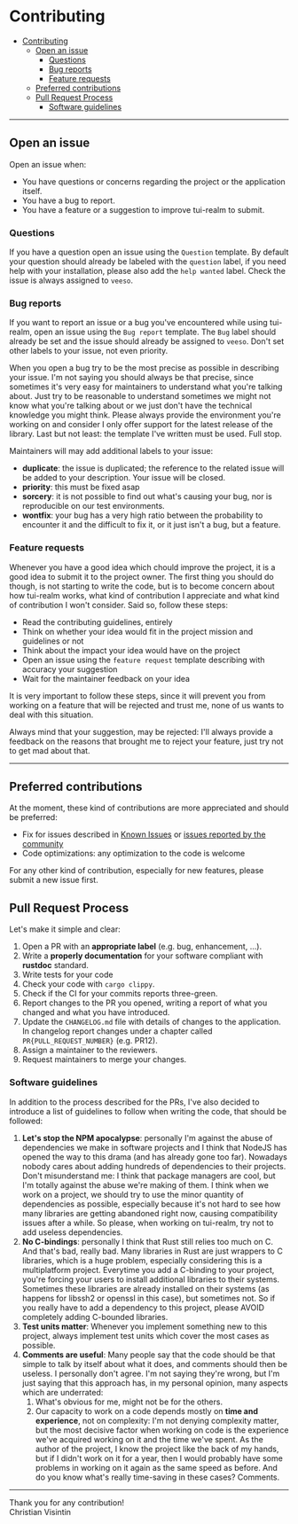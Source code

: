 # Contributing

- [Contributing](#contributing)
  - [Open an issue](#open-an-issue)
    - [Questions](#questions)
    - [Bug reports](#bug-reports)
    - [Feature requests](#feature-requests)
  - [Preferred contributions](#preferred-contributions)
  - [Pull Request Process](#pull-request-process)
    - [Software guidelines](#software-guidelines)

---

## Open an issue

Open an issue when:

- You have questions or concerns regarding the project or the application itself.
- You have a bug to report.
- You have a feature or a suggestion to improve tui-realm to submit.

### Questions

If you have a question open an issue using the `Question` template.
By default your question should already be labeled with the `question` label, if you need help with your installation, please also add the `help wanted` label.
Check the issue is always assigned to `veeso`.

### Bug reports

If you want to report an issue or a bug you've encountered while using tui-realm, open an issue using the `Bug report` template.
The `Bug` label should already be set and the issue should already be assigned to `veeso`.
Don't set other labels to your issue, not even priority.

When you open a bug try to be the most precise as possible in describing your issue. I'm not saying you should always be that precise, since sometimes it's very easy for maintainers to understand what you're talking about. Just try to be reasonable to understand sometimes we might not know what you're talking about or we just don't have the technical knowledge you might think.
Please always provide the environment you're working on and consider I only offer support for the latest release of the library.
Last but not least: the template I've written must be used. Full stop.

Maintainers will may add additional labels to your issue:

- **duplicate**: the issue is duplicated; the reference to the related issue will be added to your description. Your issue will be closed.
- **priority**: this must be fixed asap
- **sorcery**: it is not possible to find out what's causing your bug, nor is reproducible on our test environments.
- **wontfix**: your bug has a very high ratio between the probability to encounter it and the difficult to fix it, or it just isn't a bug, but a feature.

### Feature requests

Whenever you have a good idea which chould improve the project, it is a good idea to submit it to the project owner.
The first thing you should do though, is not starting to write the code, but is to become concern about how tui-realm works, what kind
of contribution I appreciate and what kind of contribution I won't consider.
Said so, follow these steps:

- Read the contributing guidelines, entirely
- Think on whether your idea would fit in the project mission and guidelines or not
- Think about the impact your idea would have on the project
- Open an issue using the `feature request` template describing with accuracy your suggestion
- Wait for the maintainer feedback on your idea

It is very important to follow these steps, since it will prevent you from working on a feature that will be rejected and trust me, none of us wants to deal with this situation.

Always mind that your suggestion, may be rejected: I'll always provide a feedback on the reasons that brought me to reject your feature, just try not to get mad about that.

---

## Preferred contributions

At the moment, these kind of contributions are more appreciated and should be preferred:

- Fix for issues described in [Known Issues](./README.md#known-issues-) or [issues reported by the community](https://github.com/veeso-dev/ozone/issues)
- Code optimizations: any optimization to the code is welcome

For any other kind of contribution, especially for new features, please submit a new issue first.

## Pull Request Process

Let's make it simple and clear:

1. Open a PR with an **appropriate label** (e.g. bug, enhancement, ...).
2. Write a **properly documentation** for your software compliant with **rustdoc** standard.
3. Write tests for your code
4. Check your code with `cargo clippy`.
5. Check if the CI for your commits reports three-green.
6. Report changes to the PR you opened, writing a report of what you changed and what you have introduced.
7. Update the `CHANGELOG.md` file with details of changes to the application. In changelog report changes under a chapter called `PR{PULL_REQUEST_NUMBER}` (e.g. PR12).
8. Assign a maintainer to the reviewers.
9. Request maintainers to merge your changes.

### Software guidelines

In addition to the process described for the PRs, I've also decided to introduce a list of guidelines to follow when writing the code, that should be followed:

1. **Let's stop the NPM apocalypse**: personally I'm against the abuse of dependencies we make in software projects and I think that NodeJS has opened the way to this drama (and has already gone too far). Nowadays nobody cares about adding hundreds of dependencies to their projects. Don't misunderstand me: I think that package managers are cool, but I'm totally against the abuse we're making of them. I think when we work on a project, we should try to use the minor quantity of dependencies as possible, especially because it's not hard to see how many libraries are getting abandoned right now, causing compatibility issues after a while. So please, when working on tui-realm, try not to add useless dependencies.
2. **No C-bindings**: personally I think that Rust still relies too much on C. And that's bad, really bad. Many libraries in Rust are just wrappers to C libraries, which is a huge problem, especially considering this is a multiplatform project. Everytime you add a C-binding to your project, you're forcing your users to install additional libraries to their systems. Sometimes these libraries are already installed on their systems (as happens for libssh2 or openssl in this case), but sometimes not. So if you really have to add a dependency to this project, please AVOID completely adding C-bounded libraries.
3. **Test units matter**: Whenever you implement something new to this project, always implement test units which cover the most cases as possible.
4. **Comments are useful**: Many people say that the code should be that simple to talk by itself about what it does, and comments should then be useless. I personally don't agree. I'm not saying they're wrong, but I'm just saying that this approach has, in my personal opinion, many aspects which are underrated:
   1. What's obvious for me, might not be for the others.
   2. Our capacity to work on a code depends mostly on **time and experience**, not on complexity: I'm not denying complexity matter, but the most decisive factor when working on code is the experience we've acquired working on it and the time we've spent. As the author of the project, I know the project like the back of my hands, but if I didn't work on it for a year, then I would probably have some problems in working on it again as the same speed as before. And do you know what's really time-saving in these cases? Comments.

---

Thank you for any contribution!  
Christian Visintin
